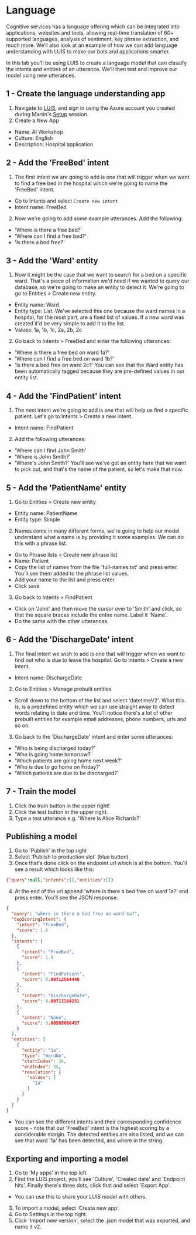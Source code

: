 # Language
Cognitive services has a language offering which can be integrated into applications, websites and tools, allowing real-time translation of 60+ supported languages, analysis of sentiment, key phrase extraction, and much more. We’ll also look at an example of how we can add language understanding with LUIS to make our bots and applications smarter.

In this lab you'll be using LUIS to create a language model that can classify the intents and entities of an utterance. We'll then test and improve our model using new utterances.

## 1 - Create the language understanding app

1. Navigate to [LUIS](https://www.luis.ai/home), and sign in using the Azure account you created during Martin's [Setup](https://github.com/martinkearn/AI-Services-Workshop/blob/master/Setup/Lab.md) session.
2. Create a New App
* Name: AI Workshop
* Culture: English
* Description: Hospital application

## 2 - Add the 'FreeBed' intent
1. The first intent we are going to add is one that will trigger when we want to find a free bed in the hospital which we're going to name the 'FreeBed' intent.
* Go to Intents and select `Create new intent`
* Intent name: FreeBed
2. Now we're going to add some example utterances. Add the following:
* 'Where is there a free bed?'
* 'Where can I find a free bed?'
* 'Is there a bed free?'

## 3 - Add the 'Ward' entity
1. Now it might be the case that we want to search for a bed on a specific ward. That's a piece of information we'd need if we wanted to query our database, so we're going to make an entity to detect it. We're going to go to Entities > Create new entity.
* Entity name: Ward
* Entity type: List. We've selected this one because the ward names in a hospital, for the most part, are a fixed list of values. If a new ward was created it'd be very simple to add it to the list. 
* Values: 1a, 1b, 1c, 2a, 2b, 2c
2. Go back to Intents > FreeBed and enter the following utterances:
* 'Where is there a free bed on ward 1a?'
* 'Where can I find a free bed on ward 1b?'
* 'Is there a bed free on ward 2c?'
You can see that the Ward entity has been automatically tagged because they are pre-defined values in our entity list.

## 4 - Add the 'FindPatient' intent
1. The next intent we're going to add is one that will help us find a specific patient. Let's go to Intents > Create a new intent.
* Intent name: FindPatient
2. Add the following utterances:
* 'Where can I find John Smith'
* 'Where is John Smith?'
* 'Where's John Smith?'
You'll see we've got an entity here that we want to pick out, and that's the name of the patient, so let's make that now.

## 5 - Add the 'PatientName' entity
1. Go to Entities > Create new entity
* Entity name: PatientName
* Entity type: Simple
2. Names come in many different forms, we're going to help our model understand what a name is by providing it some examples. We can do this with a phrase list.
* Go to Phrase lists > Create new phrase list
* Name: Patient
* Copy the list of names from the file 'full-names.txt' and press enter. You'll see them added to the phrase list values.
* Add your name to the list and press enter
* Click save
3. Go back to Intents > FindPatient
* Click on 'John' and then move the cursor over to 'Smith' and click, so that the square braces include the entire name. Label it 'Name'.
* Do the same with the other utterances. 

## 6 - Add the 'DischargeDate' intent
1. The final intent we wish to add is one that will trigger when we want to find out who is due to leave the hospital. Go to Intents > Create a new intent.
* Intent name: DischargeDate
2. Go to Entities > Manage prebuilt entities
* Scroll down to the bottom of the list and select 'datetimeV2'. What this is, is a predefined entity which we can use straight away to detect words relating to date and time. You'll notice there's a lot of other prebuilt entities for example email addresses, phone numbers, urls and so on.
3. Go back to the 'DischargeDate' intent and enter some utterances:
* 'Who is being discharged today?'
* 'Who is going home tomorrow?'
* 'Which patients are going home next week?'
* 'Who is due to go home on Friday?'
* 'Which patients are due to be discharged?'


## 7 - Train the model
1. Click the train button in the upper right!
2. Click the test button in the upper right.
3. Type a test utterance e.g. 'Where is Alice Richards?'

## Publishing a model
1. Go to 'Publish' in the top right
2. Select 'Publish to production slot' (blue button)
3. Once that's done click on the endpoint url which is at the bottom. You'll see a result which looks like this:
```json
{"query":null,"intents":[],"entities":[]}
```
4. At the end of the url append 'where is there a bed free on ward 1a?' and press enter. You'll see the JSON response:
```json
{
  "query": "where is there a bed free on ward 1a?",
  "topScoringIntent": {
    "intent": "FreeBed",
    "score": 1.0
  },
  "intents": [
    {
      "intent": "FreeBed",
      "score": 1.0
    },
    {
      "intent": "FindPatient",
      "score": 0.00712564448
    },
    {
      "intent": "DischargeDate",
      "score": 0.00711164251
    },
    {
      "intent": "None",
      "score": 0.00588066457
    }
  ],
  "entities": [
    {
      "entity": "1a",
      "type": "WardNo",
      "startIndex": 34,
      "endIndex": 35,
      "resolution": {
        "values": [
          "1a"
        ]
      }
    }
  ]
}
```
* You can see the different intents and their corresponding confidence score - note that our 'FreeBed' intent is the highest scoring by a considerable margin. The detected entities are also listed, and we can see that ward '1a' has been detected, and where in the string.

## Exporting and importing a model
1. Go to 'My apps' in the top left
2. Find the LUIS project, you'll see 'Culture', 'Created date' and 'Endpoint hits'. Finally there's three dots, click that and select 'Export App'.
* You can use this to share your LUIS model with others. 
3. To import a model, select 'Create new app'.
4. Go to Settings in the top right.
5. Click 'Import new version', select the .json model that was exported, and name it v2.